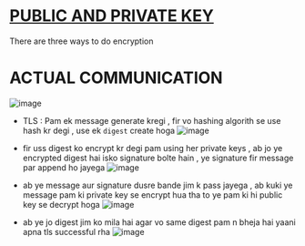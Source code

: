 # [PUBLIC AND PRIVATE KEY](https://www.youtube.com/watch?v=_zyKvPvh808)

There are three ways to do encryption 

# ACTUAL COMMUNICATION 

![image](https://github.com/user-attachments/assets/b04052f2-a37c-4d23-b645-51cc78411bff)

- TLS : Pam ek message generate kregi , fir vo hashing algorith se use hash kr degi  , use ek `digest` create hoga 
  ![image](https://github.com/user-attachments/assets/9ba516a4-107e-49d0-bca0-2971a14b85d7)

- fir uss digest ko encrypt kr degi pam using her private keys , ab jo ye encrypted digest hai isko signature bolte hain , ye signature fir message par append ho jayega
  ![image](https://github.com/user-attachments/assets/43a75862-196f-431b-a91f-b35749d854ef)

- ab ye message aur signature dusre bande jim k pass jayega , ab kuki ye message pam ki private key se encrypt hua tha to ye pam ki hi public key se decrypt hoga
  ![image](https://github.com/user-attachments/assets/200145fc-669f-48ea-9665-ce03cd7b5d4e)

- ab ye jo digest jim ko mila hai agar vo same digest pam n bheja hai yaani apna tls successful rha
   ![image](https://github.com/user-attachments/assets/f1ef73e5-f018-4ee9-a7dd-0495d2792a5d)


